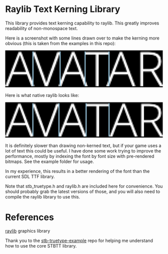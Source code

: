 # Raylib Text Kerning Library

This library provides text kerning capability to raylib. This greatly improves
readability of non-monospace text.

Here is a screenshot with some lines drawn over to make the kerning more
obvious (this is taken from the examples in this repo):

![kerned text](./example/img/kerned.png)

Here is what native raylib looks like:

![kerned text](./example/img/non-kerned.png)

It is definitely slower than drawing non-kerned text, but if your game uses a
lot of text this could be useful. I have done some work trying to improve the
performance, mostly by indexing the font by font size with pre-rendered
bitmaps. See the example folder for usage.

In my experience, this results in a better rendering of the font than the
current SDL TTF library.

Note that stb_truetype.h and raylib.h are included here for convenience. You
should probably grab the latest versions of those, and you will also need to
compile the raylib library to use this.

# References

[raylib](https://github.com/raysan5/raylib) graphics library

Thank you to the
[stb-truetype-example](https://github.com/justinmeiners/stb-truetype-example)
repo for helping me understand how to use the core STBTT library.
